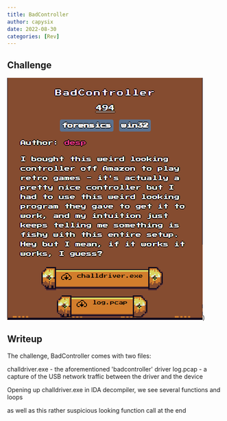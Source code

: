 ```yaml
---
title: BadController
author: capysix
date: 2022-08-30
categories: [Rev]
---
```

## Challenge

![](challenge.PNG))

## Writeup

The challenge, BadController comes with two files:

challdriver.exe - the aforementioned 'badcontroller' driver
log.pcap - a capture of the USB network traffic between the driver and the device

Opening up challdriver.exe in IDA decompiler, we see several functions and loops

<screenshot>
<screenshot>


as well as this rather suspicious looking function call at the end

<screenshot>